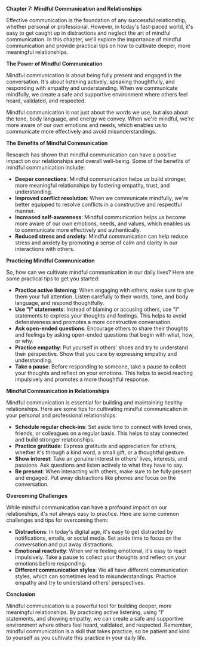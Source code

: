 <p><strong>Chapter 7: Mindful Communication and Relationships</strong></p>

<p>Effective communication is the foundation of any successful relationship, whether personal or professional. However, in today's fast-paced world, it's easy to get caught up in distractions and neglect the art of mindful communication. In this chapter, we'll explore the importance of mindful communication and provide practical tips on how to cultivate deeper, more meaningful relationships.</p>

<p><strong>The Power of Mindful Communication</strong></p>

<p>Mindful communication is about being fully present and engaged in the conversation. It's about listening actively, speaking thoughtfully, and responding with empathy and understanding. When we communicate mindfully, we create a safe and supportive environment where others feel heard, validated, and respected.</p>

<p>Mindful communication is not just about the words we use, but also about the tone, body language, and energy we convey. When we're mindful, we're more aware of our own emotions and needs, which enables us to communicate more effectively and avoid misunderstandings.</p>

<p><strong>The Benefits of Mindful Communication</strong></p>

<p>Research has shown that mindful communication can have a positive impact on our relationships and overall well-being. Some of the benefits of mindful communication include:</p>

<ul>
<li><strong>Deeper connections</strong>: Mindful communication helps us build stronger, more meaningful relationships by fostering empathy, trust, and understanding.</li>
<li><strong>Improved conflict resolution</strong>: When we communicate mindfully, we're better equipped to resolve conflicts in a constructive and respectful manner.</li>
<li><strong>Increased self-awareness</strong>: Mindful communication helps us become more aware of our own emotions, needs, and values, which enables us to communicate more effectively and authentically.</li>
<li><strong>Reduced stress and anxiety</strong>: Mindful communication can help reduce stress and anxiety by promoting a sense of calm and clarity in our interactions with others.</li>
</ul>

<p><strong>Practicing Mindful Communication</strong></p>

<p>So, how can we cultivate mindful communication in our daily lives? Here are some practical tips to get you started:</p>

<ul>
<li><strong>Practice active listening</strong>: When engaging with others, make sure to give them your full attention. Listen carefully to their words, tone, and body language, and respond thoughtfully.</li>
<li><strong>Use "I" statements</strong>: Instead of blaming or accusing others, use "I" statements to express your thoughts and feelings. This helps to avoid defensiveness and promotes a more constructive conversation.</li>
<li><strong>Ask open-ended questions</strong>: Encourage others to share their thoughts and feelings by asking open-ended questions that begin with what, how, or why.</li>
<li><strong>Practice empathy</strong>: Put yourself in others' shoes and try to understand their perspective. Show that you care by expressing empathy and understanding.</li>
<li><strong>Take a pause</strong>: Before responding to someone, take a pause to collect your thoughts and reflect on your emotions. This helps to avoid reacting impulsively and promotes a more thoughtful response.</li>
</ul>

<p><strong>Mindful Communication in Relationships</strong></p>

<p>Mindful communication is essential for building and maintaining healthy relationships. Here are some tips for cultivating mindful communication in your personal and professional relationships:</p>

<ul>
<li><strong>Schedule regular check-ins</strong>: Set aside time to connect with loved ones, friends, or colleagues on a regular basis. This helps to stay connected and build stronger relationships.</li>
<li><strong>Practice gratitude</strong>: Express gratitude and appreciation for others, whether it's through a kind word, a small gift, or a thoughtful gesture.</li>
<li><strong>Show interest</strong>: Take an genuine interest in others' lives, interests, and passions. Ask questions and listen actively to what they have to say.</li>
<li><strong>Be present</strong>: When interacting with others, make sure to be fully present and engaged. Put away distractions like phones and focus on the conversation.</li>
</ul>

<p><strong>Overcoming Challenges</strong></p>

<p>While mindful communication can have a profound impact on our relationships, it's not always easy to practice. Here are some common challenges and tips for overcoming them:</p>

<ul>
<li><strong>Distractions</strong>: In today's digital age, it's easy to get distracted by notifications, emails, or social media. Set aside time to focus on the conversation and put away distractions.</li>
<li><strong>Emotional reactivity</strong>: When we're feeling emotional, it's easy to react impulsively. Take a pause to collect your thoughts and reflect on your emotions before responding.</li>
<li><strong>Different communication styles</strong>: We all have different communication styles, which can sometimes lead to misunderstandings. Practice empathy and try to understand others' perspectives.</li>
</ul>

<p><strong>Conclusion</strong></p>

<p>Mindful communication is a powerful tool for building deeper, more meaningful relationships. By practicing active listening, using "I" statements, and showing empathy, we can create a safe and supportive environment where others feel heard, validated, and respected. Remember, mindful communication is a skill that takes practice, so be patient and kind to yourself as you cultivate this practice in your daily life.</p>
